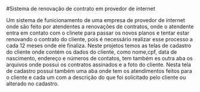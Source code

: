  #Sistema de renovação de contrato em provedor de internet
 
Um sistema de funicionamento de uma empresa de provedor de internet onde são feito por atendentes a renovações de contratos, onde o atendente entra em contato com o clinete para passar os novos planos e tentar estar renovando o contrato do cliente, pois é necessário realizar esse processo a cada 12 meses onde ele finaliza.
Neste projetos temos as telas de cadastro do cliente onde contém os dados do cliente, como nome,cpf, data de nascimento, endereço e números de contatos, tem também es outra aba os arquivos onde possui os contratos assinados e a foto do cliente. Nesta tela de cadastro possui também uma aba onde tem os atendimentos feitos para o cliente e cada um com a descrição do que foi solicitado pelo cliente ou alterado no cadastro.
